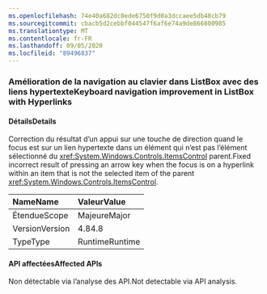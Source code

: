 ```yaml
---
ms.openlocfilehash: 74e40a682dc0ede6750f9d0a3dccaee5db48cb79
ms.sourcegitcommit: cbacb5d2cebbf044547f6af6e74a9de866800985
ms.translationtype: MT
ms.contentlocale: fr-FR
ms.lasthandoff: 09/05/2020
ms.locfileid: "89496837"
---
```

### <a name="keyboard-navigation-improvement-in-listbox-with-hyperlinks"></a><span data-ttu-id="c0268-101">Amélioration de la navigation au clavier dans ListBox avec des liens hypertexte</span><span class="sxs-lookup"><span data-stu-id="c0268-101">Keyboard navigation improvement in ListBox with Hyperlinks</span></span>

#### <a name="details"></a><span data-ttu-id="c0268-102">Détails</span><span class="sxs-lookup"><span data-stu-id="c0268-102">Details</span></span>

<span data-ttu-id="c0268-103">Correction du résultat d’un appui sur une touche de direction quand le focus est sur un lien hypertexte dans un élément qui n’est pas l’élément sélectionné du <xref:System.Windows.Controls.ItemsControl> parent.</span><span class="sxs-lookup"><span data-stu-id="c0268-103">Fixed incorrect result of pressing an arrow key when the focus is on a hyperlink within an item that is not the selected item of the parent <xref:System.Windows.Controls.ItemsControl>.</span></span>

| <span data-ttu-id="c0268-104">Name</span><span class="sxs-lookup"><span data-stu-id="c0268-104">Name</span></span>    | <span data-ttu-id="c0268-105">Valeur</span><span class="sxs-lookup"><span data-stu-id="c0268-105">Value</span></span>       |
|:--------|:------------|
| <span data-ttu-id="c0268-106">Étendue</span><span class="sxs-lookup"><span data-stu-id="c0268-106">Scope</span></span>   |<span data-ttu-id="c0268-107">Majeure</span><span class="sxs-lookup"><span data-stu-id="c0268-107">Major</span></span>|
|<span data-ttu-id="c0268-108">Version</span><span class="sxs-lookup"><span data-stu-id="c0268-108">Version</span></span>|<span data-ttu-id="c0268-109">4.8</span><span class="sxs-lookup"><span data-stu-id="c0268-109">4.8</span></span>|
|<span data-ttu-id="c0268-110">Type</span><span class="sxs-lookup"><span data-stu-id="c0268-110">Type</span></span>|<span data-ttu-id="c0268-111">Runtime</span><span class="sxs-lookup"><span data-stu-id="c0268-111">Runtime</span></span>|

#### <a name="affected-apis"></a><span data-ttu-id="c0268-112">API affectées</span><span class="sxs-lookup"><span data-stu-id="c0268-112">Affected APIs</span></span>

<span data-ttu-id="c0268-113">Non détectable via l’analyse des API.</span><span class="sxs-lookup"><span data-stu-id="c0268-113">Not detectable via API analysis.</span></span>

<!--

#### Affected APIs

Not detectable via API analysis.

-->
